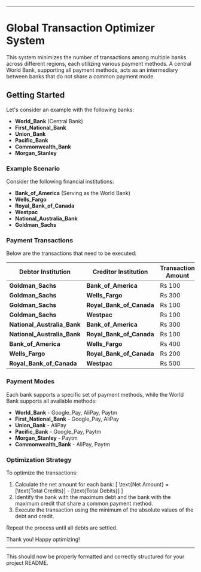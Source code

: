 

---

# Global Transaction Optimizer System

This system minimizes the number of transactions among multiple banks across different regions, each utilizing various payment methods. A central World Bank, supporting all payment methods, acts as an intermediary between banks that do not share a common payment mode.

## Getting Started

Let's consider an example with the following banks:

- **World_Bank** (Central Bank)
- **First_National_Bank**
- **Union_Bank**
- **Pacific_Bank**
- **Commonwealth_Bank**
- **Morgan_Stanley**

### Example Scenario

Consider the following financial institutions:

- **Bank_of_America** (Serving as the World Bank)
- **Wells_Fargo**
- **Royal_Bank_of_Canada**
- **Westpac**
- **National_Australia_Bank**
- **Goldman_Sachs**

### Payment Transactions

Below are the transactions that need to be executed:

| Debtor Institution         | Creditor Institution       | Transaction Amount  |
|----------------------------|----------------------------|---------------------|
| **Goldman_Sachs**          | **Bank_of_America**        | Rs 100              |
| **Goldman_Sachs**          | **Wells_Fargo**            | Rs 300              |
| **Goldman_Sachs**          | **Royal_Bank_of_Canada**   | Rs 100              |
| **Goldman_Sachs**          | **Westpac**                | Rs 100              |
| **National_Australia_Bank**| **Bank_of_America**        | Rs 300              |
| **National_Australia_Bank**| **Royal_Bank_of_Canada**   | Rs 100              |
| **Bank_of_America**        | **Wells_Fargo**            | Rs 400              |
| **Wells_Fargo**            | **Royal_Bank_of_Canada**   | Rs 200              |
| **Royal_Bank_of_Canada**   | **Westpac**                | Rs 500              |

### Payment Modes

Each bank supports a specific set of payment methods, while the World Bank supports all available methods:

- **World_Bank** - Google_Pay, AliPay, Paytm
- **First_National_Bank** - Google_Pay, AliPay
- **Union_Bank** - AliPay
- **Pacific_Bank** - Google_Pay, Paytm
- **Morgan_Stanley** - Paytm
- **Commonwealth_Bank** - AliPay, Paytm

### Optimization Strategy

To optimize the transactions:

1. Calculate the net amount for each bank:
   \[
   \text{Net Amount} = [\text{Total Credits}] - [\text{Total Debits}]
   \]
2. Identify the bank with the maximum debt and the bank with the maximum credit that share a common payment method.
3. Execute the transaction using the minimum of the absolute values of the debt and credit.

Repeat the process until all debts are settled.

Thank you! Happy optimizing!

--- 

This should now be properly formatted and correctly structured for your project README.
